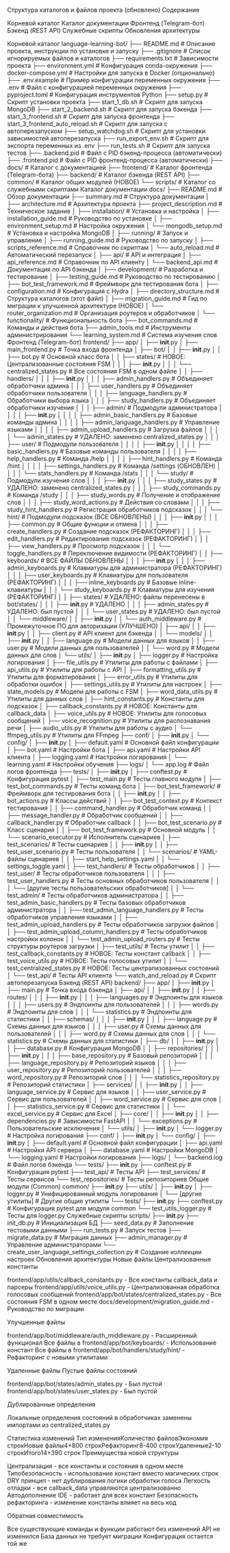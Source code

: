 Структура каталогов и файлов проекта (обновлено)
Содержание

Корневой каталог
Каталог документации
Фронтенд (Telegram-бот)
Бэкенд (REST API)
Служебные скрипты
Обновления архитектуры

Корневой каталог
language-learning-bot/
├── README.md                 # Описание проекта, инструкции по установке и запуску
├── .gitignore                # Список игнорируемых файлов и каталогов
├── requirements.txt          # Зависимости проекта
├── environment.yml           # Конфигурация conda-окружения
├── docker-compose.yml        # Настройки для запуска в Docker (опционально)
├── .env.example              # Пример конфигурации переменных окружения
├── .env                      # Файл с конфигурацией переменных окружения
├── pyproject.toml            # Конфигурация инструментов Python
├── setup.py                  # Скрипт установки проекта
├── start_1_db.sh             # Скрипт для запуска MongoDB
├── start_2_backend.sh        # Скрипт для запуска бэкенда
├── start_3_frontend.sh       # Скрипт для запуска фронтенда
├── start_3_frontend_auto_reload.sh # Скрипт для запуска с автоперезапуском
├── setup_watchdog.sh         # Скрипт для установки зависимостей автоперезапуска
├── run_export_env.sh         # Скрипт для экспорта переменных из .env
├── run_tests.sh              # Скрипт для запуска тестов
├── .backend.pid              # Файл с PID бэкенд-процесса (автоматически)
├── .frontend.pid             # Файл с PID фронтенд-процесса (автоматически)
├── docs/                     # Каталог с документацией
├── frontend/                 # Каталог фронтенда (Telegram-бота)
├── backend/                  # Каталог бэкенда (REST API)
├── common/                   # Каталог общих модулей (НОВОЕ)
└── scripts/                  # Каталог со служебными скриптами
Каталог документации
docs/
├── README.md                    # Обзор документации
├── summary.md                   # Структура документации
│
├── architecture.md              # Архитектура проекта
├── project_description.md       # Техническое задание
│
├── installation/                # Установка и настройка
│   ├── installation_guide.md    # Руководство по установке
│   ├── environment_setup.md     # Настройка окружения
│   └── mongodb_setup.md         # Установка и настройка MongoDB
│
├── running/                     # Запуск и управление
│   ├── running_guide.md         # Руководство по запуску
│   ├── scripts_reference.md     # Справочник по скриптам
│   └── auto_reload.md           # Автоматический перезапуск
│
├── api/                         # API и интеграция
│   ├── api_reference.md         # Справочник по API клиенту
│   └── backend_api.md           # Документация по API бэкенда
│
├── development/                 # Разработка и тестирование
│   ├── testing_guide.md         # Руководство по тестированию
│   ├── bot_test_framework.md    # Фреймворк для тестирования бота
│   ├── configuration.md         # Конфигурация с Hydra
│   ├── directory_structure.md   # Структура каталогов (этот файл)
│   ├── migration_guide.md       # Гид по миграции к улучшенной архитектуре (НОВОЕ)
│   └── router_organization.md   # Организация роутеров и обработчиков
│
└── functionality/               # Функциональность бота
    ├── bot_commands.md          # Команды и действия бота
    ├── admin_tools.md           # Инструменты администрирования
    └── learning_system.md       # Система изучения слов
Фронтенд (Telegram-бот)
frontend/
├── app/
│   ├── __init__.py
│   ├── main_frontend.py      # Точка входа фронтенда
│   ├── bot/
│   │   ├── __init__.py
│   │   ├── bot.py            # Основной класс бота
│   │   ├── states/           # НОВОЕ: Централизованные состояния FSM
│   │   │   ├── __init__.py
│   │   │   └── centralized_states.py    # Все состояния FSM в одном файле
│   │   ├── handlers/
│   │   │   ├── __init__.py
│   │   │   ├── admin_handlers.py     # Объединяет обработчики админа
│   │   │   ├── user_handlers.py      # Объединяет обработчики пользователя
│   │   │   ├── language_handlers.py  # Обработчики выбора языка
│   │   │   ├── study_handlers.py     # Объединяет обработчики изучения
│   │   │   ├── admin/               # Подмодули администратора
│   │   │   │   ├── __init__.py
│   │   │   │   ├── admin_basic_handlers.py     # Базовые команды админа
│   │   │   │   ├── admin_language_handlers.py  # Управление языками
│   │   │   │   ├── admin_upload_handlers.py    # Загрузка файлов
│   │   │   │   └── admin_states.py             # УДАЛЕНО: заменено centralized_states.py
│   │   │   ├── user/                # Подмодули пользователя
│   │   │   │   ├── __init__.py
│   │   │   │   ├── basic_handlers.py      # Базовые команды пользователя
│   │   │   │   ├── help_handlers.py       # Команда /help
│   │   │   │   ├── hint_handlers.py       # Команда /hint
│   │   │   │   ├── settings_handlers.py   # Команда /settings (ОБНОВЛЕН)
│   │   │   │   └── stats_handlers.py      # Команда /stats
│   │   │   └── study/                  # Подмодули изучения слов
│   │   │       ├── __init__.py
│   │   │       ├── study_states.py           # УДАЛЕНО: заменено centralized_states.py
│   │   │       ├── study_commands.py         # Команда /study
│   │   │       ├── study_words.py            # Получение и отображение слов
│   │   │       ├── study_word_actions.py     # Действия со словами
│   │   │       ├── study_hint_handlers.py    # Регистрация обработчиков подсказок
│   │   │       └── hint/                     # Подмодули подсказок (ВСЕ ОБНОВЛЕНЫ)
│   │   │           ├── __init__.py
│   │   │           ├── common.py             # Общие функции и отмена
│   │   │           ├── create_handlers.py    # Создание подсказок (РЕФАКТОРИНГ)
│   │   │           ├── edit_handlers.py      # Редактирование подсказок (РЕФАКТОРИНГ)
│   │   │           ├── view_handlers.py      # Просмотр подсказок
│   │   │           └── toggle_handlers.py    # Переключение видимости (РЕФАКТОРИНГ)
│   │   ├── keyboards/                       # ВСЕ ФАЙЛЫ ОБНОВЛЕНЫ
│   │   │   ├── __init__.py
│   │   │   ├── admin_keyboards.py      # Клавиатуры для администратора (РЕФАКТОРИНГ)
│   │   │   ├── user_keyboards.py       # Клавиатуры для пользователя (РЕФАКТОРИНГ)
│   │   │   ├── inline_keyboards.py     # Базовые inline-клавиатуры
│   │   │   └── study_keyboards.py      # Клавиатуры для изучения (РЕФАКТОРИНГ)
│   │   ├── states/                     # УДАЛЕНО: файлы перенесены в bot/states/
│   │   │   ├── __init__.py             # УДАЛЕНО
│   │   │   ├── admin_states.py         # УДАЛЕНО: был пустой
│   │   │   └── user_states.py          # УДАЛЕНО: был пустой
│   │   └── middleware/
│   │       ├── __init__.py
│   │       └── auth_middleware.py      # Промежуточное ПО для авторизации (УЛУЧШЕНО)
│   ├── api/
│   │   ├── __init__.py
│   │   ├── client.py                   # API клиент для бэкенда
│   │   └── models/
│   │       ├── __init__.py
│   │       ├── language.py             # Модели данных для языков
│   │       ├── user.py                 # Модели данных для пользователей
│   │       └── word.py                 # Модели данных для слов
│   └── utils/
│       ├── __init__.py
│       ├── logger.py                   # Настройка логирования
│       ├── file_utils.py               # Утилиты для работы с файлами
│       ├── api_utils.py                # Утилиты для работы с API
│       ├── formatting_utils.py         # Утилиты для форматирования
│       ├── error_utils.py              # Утилиты для обработки ошибок
│       ├── settings_utils.py           # Утилиты для настроек
│       ├── state_models.py             # Модели для работы с FSM
│       ├── word_data_utils.py          # Утилиты для данных слов
│       ├── hint_constants.py           # Константы для подсказок
│       ├── callback_constants.py       # НОВОЕ: Константы для callback_data
│       ├── voice_utils.py              # НОВОЕ: Утилиты для голосовых сообщений
│       ├── voice_recognition.py        # Утилиты для распознавания речи
│       ├── audio_utils.py              # Утилиты для работы с аудио
│       └── ffmpeg_utils.py             # Утилиты для FFmpeg
├── conf/
│   ├── __init__.py
│   └── config/
│       ├── __init__.py
│       ├── default.yaml                # Основной файл конфигурации
│       ├── bot.yaml                    # Настройки бота
│       ├── api.yaml                    # Настройки API клиента
│       ├── logging.yaml                # Настройки логирования
│       └── learning.yaml               # Настройки обучения
├── logs/
│   └── app.log                         # Файл логов фронтенда
├── tests/
│   ├── __init__.py
│   ├── conftest.py                     # Конфигурация pytest
│   ├── test_main.py                    # Тесты главного модуля
│   ├── test_bot_commands.py            # Тесты команд бота
│   ├── bot_test_framework/             # Фреймворк для тестирования бота
│   │   ├── __init__.py
│   │   ├── bot_actions.py              # Классы действий
│   │   ├── bot_test_context.py         # Контекст тестирования
│   │   ├── command_handler.py          # Обработчик команд
│   │   ├── message_handler.py          # Обработчик сообщений
│   │   ├── callback_handler.py         # Обработчик callback
│   │   ├── bot_test_scenario.py        # Класс сценария
│   │   ├── bot_test_framework.py       # Основной модуль
│   │   └── scenario_executor.py        # Исполнитель сценариев
│   ├── test_scenarios/                 # Тесты сценариев
│   │   ├── __init__.py
│   │   ├── test_user_scenario.py       # Тесты пользователя
│   │   └── scenarios/                  # YAML-файлы сценариев
│   │       ├── start_help_settings.yaml
│   │       └── settings_toggle.yaml
│   ├── test_handlers/                  # Тесты обработчиков
│   │   ├── test_user/                   # Тесты обработчиков пользователя
│   │   │   ├── test_user_handlers.py       # Тесты основных обработчиков пользователя
│   │   │   └── [другие тесты пользовательских обработчиков]
│   │   └── test_admin/                  # Тесты обработчиков администратора
│   │       ├── test_admin_basic_handlers.py    # Тесты базовых обработчиков администратора
│   │       ├── test_admin_language_handlers.py # Тесты обработчиков управления языками
│   │       ├── test_admin_upload_handlers.py   # Тесты обработчиков загрузки файлов
│   │       ├── test_admin_upload_column_handlers.py   # Тесты обработчиков настройки колонок
│   │       └── test_admin_upload_routers.py    # Тесты структуры роутеров загрузки
│   ├── test_utils/                     # Тесты утилит
│   │   ├── test_callback_constants.py  # НОВОЕ: Тесты констант callback
│   │   ├── test_voice_utils.py         # НОВОЕ: Тесты голосовых утилит
│   │   └── test_centralized_states.py  # НОВОЕ: Тесты централизованных состояний
│   └── test_api/                       # Тесты API клиента
└── watch_and_reload.py                 # Скрипт автоперезапуска
Бэкенд (REST API)
backend/
├── app/
│   ├── __init__.py
│   ├── main.py               # Точка входа бэкенда
│   ├── api/
│   │   ├── __init__.py
│   │   ├── routes/
│   │   │   ├── __init__.py
│   │   │   ├── languages.py           # Эндпоинты для языков
│   │   │   ├── users.py               # Эндпоинты для пользователей
│   │   │   ├── words.py               # Эндпоинты для слов
│   │   │   └── statistics.py          # Эндпоинты для статистики
│   │   ├── schemas/
│   │   │   ├── __init__.py
│   │   │   ├── language.py            # Схемы данных для языков
│   │   │   ├── user.py                # Схемы данных для пользователей
│   │   │   ├── word.py                # Схемы данных для слов
│   │   │   └── statistics.py          # Схемы данных для статистики
│   ├── db/
│   │   ├── __init__.py
│   │   ├── database.py               # Конфигурация MongoDB
│   │   ├── repositories/
│   │   │   ├── __init__.py
│   │   │   ├── base_repository.py    # Базовый репозиторий
│   │   │   ├── language_repository.py # Репозиторий языков
│   │   │   ├── user_repository.py     # Репозиторий пользователей
│   │   │   ├── word_repository.py     # Репозиторий слов
│   │   │   └── statistics_repository.py # Репозиторий статистики
│   ├── services/
│   │   ├── __init__.py
│   │   ├── language_service.py       # Сервис для языков
│   │   ├── user_service.py           # Сервис для пользователей
│   │   ├── word_service.py           # Сервис для слов
│   │   ├── statistics_service.py     # Сервис для статистики
│   │   └── excel_service.py          # Сервис для Excel
│   ├── core/
│   │   ├── __init__.py
│   │   ├── dependencies.py           # Зависимости FastAPI
│   │   └── exceptions.py             # Пользовательские исключения
│   └── utils/
│       ├── __init__.py
│       └── logger.py                 # Настройка логирования
├── conf/
│   ├── __init__.py
│   └── config/
│       ├── __init__.py
│       ├── default.yaml              # Основной файл конфигурации
│       ├── api.yaml                  # Настройки API сервера
│       ├── database.yaml             # Настройки MongoDB
│       └── logging.yaml              # Настройки логирования
├── logs/
│   └── backend.log                   # Файл логов бэкенда
└── tests/
    ├── __init__.py
    ├── conftest.py                   # Конфигурация pytest
    ├── test_api/                     # Тесты API
    ├── test_services/                # Тесты сервисов
    └── test_repositories/            # Тесты репозиториев
Общие модули (Common)
common/
├── __init__.py
├── utils/
│   ├── __init__.py
│   ├── logger.py             # Унифицированный модуль логирования
│   └── [другие утилиты]      # Другие общие утилиты
└── tests/
    ├── __init__.py
    ├── conftest.py           # Конфигурация pytest для модуля common
    └── test_utils_logger.py  # Тесты для logger.py
Служебные скрипты
scripts/
├── __init__.py
├── init_db.py                # Инициализация БД
├── seed_data.py              # Заполнение тестовыми данными
├── run_tests.py              # Запуск тестов
├── migrate_data.py           # Миграция данных
├── admin_manager.py          # Управление администраторами
└── create_user_language_settings_collection.py  # Создание коллекции настроек
Обновления архитектуры
Новые файлы
Централизованные константы

frontend/app/utils/callback_constants.py - Все константы callback_data и парсеры
frontend/app/utils/voice_utils.py - Централизованная обработка голосовых сообщений
frontend/app/bot/states/centralized_states.py - Все состояния FSM в одном месте
docs/development/migration_guide.md - Руководство по миграции

Улучшенные файлы

frontend/app/bot/middleware/auth_middleware.py - Расширенный функционал
Все файлы в frontend/app/bot/keyboards/ - Использование констант
Все файлы в frontend/app/bot/handlers/study/hint/ - Рефакторинг с новыми утилитами

Удаленные файлы
Пустые файлы состояний

frontend/app/bot/states/admin_states.py - Был пустой
frontend/app/bot/states/user_states.py - Был пустой

Дублированные определения

Локальные определения состояний в обработчиках заменены импортами из centralized_states.py

Статистика изменений
Тип измененияКоличество файловЭкономия строкНовые файлы4+800 строкРефакторинг8-400 строкУдаленные2-10 строкИтого14+390 строк
Преимущества новой структуры

Централизация - все константы и состояния в одном месте
Типобезопасность - использование констант вместо магических строк
DRY принцип - нет дублирования логики обработки голоса
Легкость отладки - все callback_data управляются централизованно
Автодополнение IDE - работает для всех констант
Безопасность рефакторинга - изменение константы влияет на весь код

Обратная совместимость

Все существующие команды и функции работают без изменений
API не изменился
База данных не требует миграции
Конфигурация остается той же

